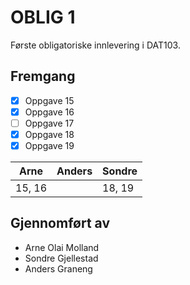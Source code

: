 # OBLIG 1

Første obligatoriske innlevering i DAT103.

## Fremgang

- [x] Oppgave 15
- [x] Oppgave 16
- [ ] Oppgave 17
- [x] Oppgave 18
- [x] Oppgave 19

| Arne   | Anders | Sondre |
| ------ | ------ | ------ |
| 15, 16 |        | 18, 19 |

## Gjennomført av

* Arne Olai Molland
* Sondre Gjellestad
* Anders Graneng
